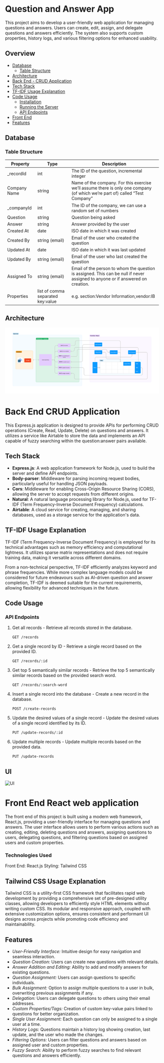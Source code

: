 # Question and Answer App
This project aims to develop a user-friendly web application for managing questions and answers. Users can create, edit, assign, and delegate questions and answers efficiently. The system also supports custom properties, history logs, and various filtering options for enhanced usability.

## Overview
- [Database](#database)
  - [Table Structure](#table-structure)
- [Architecture](#architecture)
- [Back End - CRUD Application](#Back-End-CRUD-Application)
- [Tech Stack](#tech-stack)
- [TF-IDF Usage Explanation](#tf-idf-usage-explanation)
- [Code Usage](#code-usage)
  - [Installation](#installation)
  - [Running the Server](#running-the-server)
  - [API Endpoints](#api-endpoints)
- [Front End](#front-end-React-web-Application)
- [Features](#features)


## Database
### Table Structure

| Property        | Type               | Description                                                                                            |
|-----------------|--------------------|--------------------------------------------------------------------------------------------------------|
| _recordId       | int                | The ID of the question, incremental integer                                                           |
| Company Name    | string             | Name of the company. For this exercise we’ll assume there is only one company (of which we’re part of) called “Test Company” |
| _companyId      | int                | The ID of the company, we can use a random set of numbers                                             |
| Question        | string             | Question being asked                                                                                   |
| Answer          | string             | Answer provided by the user                                                                           |
| Created At      | date               | ISO date in which it was created                                                                      |
| Created By      | string (email)     | Email of the user who created the question                                                            |
| Updated At      | date               | ISO date in which it was last updated                                                                 |
| Updated By      | string (email)     | Email of the user who last created the question                                                       |
| Assigned To     | string (email)     | Email of the person to whom the question is assigned. This can be null if never assigned to anyone or if answered on creation. |
| Properties      | list of comma separated key:value | e.g. section:Vendor Information,vendor:IB                                                            |


## Architecture
![Architecture](Architecture.png)

# Back End CRUD Application
This Express.js application is designed to provide APIs for performing CRUD operations (Create, Read, Update, Delete) on questions and answers. It utilizes a service like Airtable to store the data and implements an API capable of fuzzy searching within the question:answer pairs available.

## Tech Stack
- **Express.js**: A web application framework for Node.js, used to build the server and define API endpoints.
- **Body-parser**: Middleware for parsing incoming request bodies, particularly useful for handling JSON payloads.
- **Cors**: Middleware for enabling Cross-Origin Resource Sharing (CORS), allowing the server to accept requests from different origins.
- **Natural**: A natural language processing library for Node.js, used for TF-IDF (Term Frequency-Inverse Document Frequency) calculations.
- **Airtable**: A cloud service for creating, managing, and sharing databases, used as a storage service for the application's data.

## TF-IDF Usage Explanation
TF-IDF (Term Frequency-Inverse Document Frequency) is employed for its technical advantages such as memory efficiency and computational lightness. It utilizes sparse matrix representations and does not require training data, making it versatile across different domains.

From a non-technical perspective, TF-IDF efficiently analyzes keyword and phrase frequencies. While more complex language models could be considered for future endeavours such as AI-driven question and answer completion, TF-IDF is deemed suitable for the current requirements, allowing flexibility for advanced techniques in the future.


## Code Usage

### API Endpoints
1. Get all records - Retrieve all records stored in the database.
    ```
    GET /records
    ```

2. Get a single record by ID - Retrieve a single record based on the provided ID.
    ```
    GET /records/:id
    ```

3. Get top 5 semantically similar records - Retrieve the top 5 semantically similar records based on the provided search word.
    ```
    GET /records/:search-word
    ```

4. Insert a single record into the database - Create a new record in the database.
    ```
    POST /create-records
    ```

5. Update the desired values of a single record - Update the desired values of a single record identified by its ID.
    ```
    PUT /update-records/:id
    ```

6. Update multiple records - Update multiple records based on the provided data.
    ```
    PUT /update-records
    ```

## UI
![UI](UI.jpge)

# Front End React web application
The front end of this project is built using a modern web framework, React.js, providing a user-friendly interface for managing questions and answers. The user interface allows users to perform various actions such as creating, editing, deleting questions and answers, assigning questions to users, delegating questions, and filtering questions based on assigned users and custom properties.

### Technologies Used
Front End: React.js
Styling: Tailwind CSS 

## Tailwind CSS Usage Explanation
Tailwind CSS is a utility-first CSS framework that facilitates rapid web development by providing a comprehensive set of pre-designed utility classes, allowing developers to efficiently style HTML elements without writing custom CSS. Its modular and responsive approach, coupled with extensive customization options, ensures consistent and performant UI designs across projects while promoting code efficiency and maintainability.

## Features
- *User-Friendly Interface:* Intuitive design for easy navigation and seamless interaction.
- *Question Creation:* Users can create new questions with relevant details.
- *Answer Addition and Editing:* Ability to add and modify answers for existing questions.
- *Question Assignment:* Users can assign questions to specific individuals.
- *Bulk Assignment:* Option to assign multiple questions to a user in bulk, overwriting previous assignments if any.
- *Delegation:* Users can delegate questions to others using their email addresses.
- *Custom Properties/Tags:* Creation of custom key-value pairs linked to questions for better organization.
- *Single User Assignment:* Each question can only be assigned to a single user at a time.
- *History Logs:* Questions maintain a history log showing creation, last update, and the user who made the changes.
- *Filtering Options:* Users can filter questions and answers based on assigned user and custom properties.
- *Fuzzy Search:* Ability to perform fuzzy searches to find relevant questions and answers efficiently.


